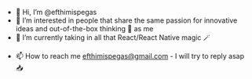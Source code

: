 - 👋 Hi, I’m @efthimispegas
- 👀 I’m interested in people that share the same passion for innovative ideas and out-of-the-box thinking 💭 as me
- 🌱 I’m currently taking in all that React/React Native magic 🪄 
<!-- - 💼 I'm currently working as a craziness ambassador onboard the crazy train called [@Quintessential-SFT](https://github.com/Quintessential-SFT) -->
<!---- 💞️ I’m looking to collaborate on mobile 📱 and web 🖥 apps for multinational projects --->
- 📫 How to reach me efthimispegas@gmail.com - I will try to reply asap 📥 

<!---
efthimispegas/efthimispegas is a ✨ special ✨ repository because its `README.md` (this file) appears on your GitHub profile.
You can click the Preview link to take a look at your changes.
--->
